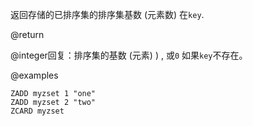 返回存储的已排序集的排序集基数 (元素数) 
在`key`.

@return

@integer回复：排序集的基数 (元素) ) , 或`0`
如果`key`不存在。

@examples

```cli
ZADD myzset 1 "one"
ZADD myzset 2 "two"
ZCARD myzset
```
